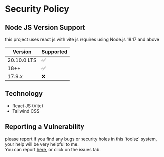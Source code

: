 # Security Policy

## Node JS Version Support

this project uses react js with vite js requires using Node.js 18.17 and above

| Version | Supported          |
| ------- | ------------------ |
| 20.10.0 LTS   | :white_check_mark: |
| 18++   | :white_check_mark: |
| 17.9.x   | :x:                |


## Technology
- React JS (Vite)
- Tailwind CSS

## Reporting a Vulnerability

please report if you find any bugs or security holes in this 'toolsz' system, 
your help will be very helpful to me.<br>
You can report [here](https://github.com/fajriyan/al-quran/issues/new), or click on the issues tab.
